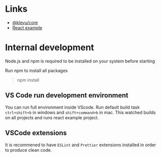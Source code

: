 # Links

- [@klevu/core](packages/klevu-core/README.md)
- [React example](examples/react/)

# Internal development

Node.js and npm is required to be installed on your system before starting

Run npm to install all packages

> npm install

## VS Code run development environment

You can run full environment inside VScode. Run default build task `ctrl+shift+b` in windows and `shift+command+b` in mac. This watched builds on all projects and runs react example project.

## VSCode extensions

It is recommened to have `ESLint` and `Prettier` extensions installed in order to produce clean code.
